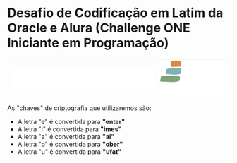 # Desafio de Codificação em Latim da Oracle e Alura (Challenge ONE Iniciante em Programação)

| ![Logo Oracle + Alura](assets/oracle-alura.svg) | ![Logo ONE](assets/oracle-one.svg) |
| :---: | :---: |

As "chaves" de criptografia que utilizaremos são:
- A letra "e" é convertida para **"enter"**
- A letra "i" é convertida para **"imes"**
- A letra "a" é convertida para **"ai"**
- A letra "o" é convertida para **"ober"**
- A letra "u" é convertida para **"ufat"**